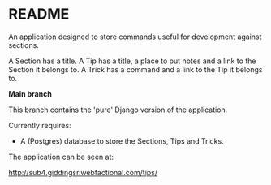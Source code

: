 # README #

An application designed to store commands useful for development against sections.

A Section has a title.
A Tip has a title, a place to put notes and a link to the Section it belongs to.
A Trick has a command and a link to the Tip it belongs to.

**Main branch**

This branch contains the 'pure' Django version of the application.

Currently requires:

- A (Postgres) database to store the Sections, Tips and Tricks.

The application can be seen at:

http://sub4.giddingsr.webfactional.com/tips/